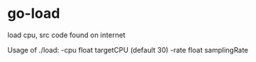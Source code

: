 # go-load

load cpu, src code found on internet

Usage of ./load:
  -cpu float
    	targetCPU (default 30)
  -rate float
    	samplingRate

